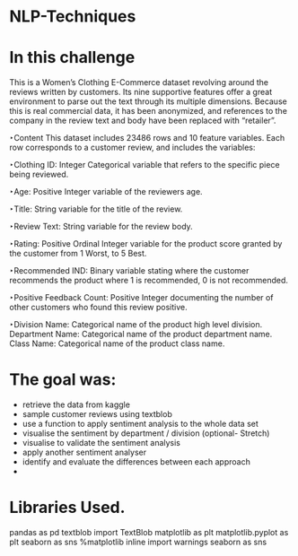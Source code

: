 # NLP-Techniques

# In this challenge


This is a Women’s Clothing E-Commerce dataset revolving around the reviews written by customers. Its nine supportive features offer a great environment to parse out the text through its multiple dimensions. Because this is real commercial data, it has been anonymized, and references to the company in the review text and body have been replaced with “retailer”.

‣Content This dataset includes 23486 rows and 10 feature variables. Each row corresponds to a customer review, and includes the variables:

‣Clothing ID: Integer Categorical variable that refers to the specific piece being reviewed.

‣Age: Positive Integer variable of the reviewers age.

‣Title: String variable for the title of the review.

‣Review Text: String variable for the review body.

‣Rating: Positive Ordinal Integer variable for the product score granted by the customer from 1 Worst, to 5 Best.

‣Recommended IND: Binary variable stating where the customer recommends the product where 1 is recommended, 0 is not recommended.

‣Positive Feedback Count: Positive Integer documenting the number of other customers who found this review positive.

‣Division Name: Categorical name of the product high level division. Department Name: Categorical name of the product department name. Class Name: Categorical name of the product class name.

# The goal was: 


- retrieve the data from kaggle
- sample customer reviews using textblob
- use a function to apply sentiment analysis to the whole data set
- visualise the sentiment by department / division (optional- Stretch)
- visualise to validate the sentiment analysis
- apply another sentiment analyser
- identify and evaluate the differences between each approach
- 
# Libraries Used.

pandas as pd
textblob import TextBlob
matplotlib as plt
matplotlib.pyplot as plt
seaborn as sns
%matplotlib inline
import warnings
seaborn as sns


